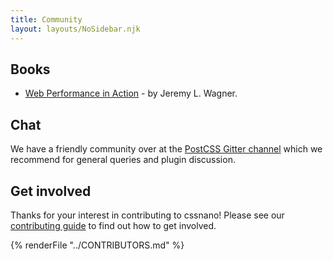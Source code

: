 ```yaml
---
title: Community
layout: layouts/NoSidebar.njk
---
```



## Books

- [Web Performance in Action](https://www.manning.com/books/web-performance-in-action) - by Jeremy L. Wagner.


## Chat

We have a friendly community over at the [PostCSS Gitter channel](https://gitter.im/postcss/postcss)
which we recommend for general queries and plugin discussion.

## Get involved

Thanks for your interest in contributing to cssnano! Please see our
[contributing guide](/docs/contributing) to find out how to get involved.

{% renderFile "../CONTRIBUTORS.md" %}
